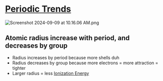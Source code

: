 # [Periodic Trends](./../periodic-trends/)
![Screenshot 2024-09-09 at 10.16.06 AM.png](./../screenshot-2024-09-09-at-10.16.06-am.png/)

## Atomic radius increase with period, and decreases by group
- Radius increases by period because more shells duh
- Radius decreases by group because more electrons = more attraction = tighter
- Larger radius = less [Ionization Energy](./../ionization-energy/)

